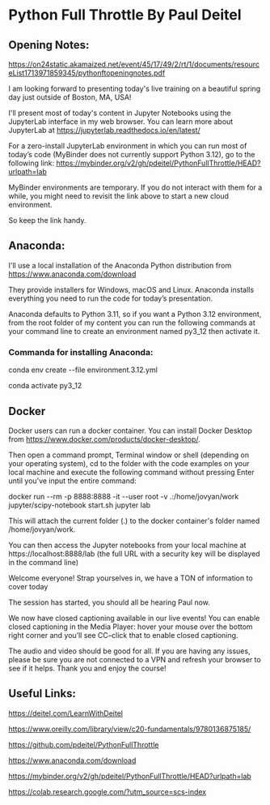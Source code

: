 # Python Full Throttle By Paul Deitel


## Opening Notes:
https://on24static.akamaized.net/event/45/17/49/2/rt/1/documents/resourceList1713971859345/pythonftopeningnotes.pdf  


I am looking forward to presenting today's live training on a beautiful spring day just outside of Boston, MA, USA!

I'll present most of today's content in Jupyter Notebooks using the JupyterLab interface in my web browser. You can learn more about JupyterLab at https://jupyterlab.readthedocs.io/en/latest/


For a zero-install JupyterLab environment in which you can run most of today’s code (MyBinder does not currently support Python 3.12), go to the following link: https://mybinder.org/v2/gh/pdeitel/PythonFullThrottle/HEAD?urlpath=lab

MyBinder environments are temporary. If you do not interact with them for a while, you might need to revisit the link above to start a new cloud environment.

So keep the link handy.


## Anaconda:
I'll use a local installation of the Anaconda Python distribution from https://www.anaconda.com/download

They provide installers for Windows, macOS and Linux. Anaconda installs everything you need to run the code for today’s presentation.

Anaconda defaults to Python 3.11, so if you want a Python 3.12 environment, from the root folder of my content you can run the following commands at your command line to create an environment named py3_12 then activate it.

### Commanda for installing Anaconda: 

conda env create --file environment.3.12.yml

conda activate py3_12


## Docker
Docker users can run a docker container. You can install Docker Desktop from https://www.docker.com/products/docker-desktop/.

Then open a command prompt, Terminal window or shell (depending on your operating system), cd to the folder with the code examples on your local machine and execute the following command without pressing Enter until you’ve input the entire command:

docker run --rm -p 8888:8888 -it --user root -v .:/home/jovyan/work jupyter/scipy-notebook start.sh jupyter lab

This will attach the current folder (.) to the docker container's folder named /home/jovyan/work.

You can then access the Jupyter notebooks from your local machine at https://localhost:8888/lab (the full URL with a security key will be displayed in the command line)

Welcome everyone! Strap yourselves in, we have a TON of information to cover today

The session has started, you should all be hearing Paul now.

We now have closed captioning available in our live events! You can enable closed captioning in the Media Player: hover your mouse over the bottom right corner and you’ll see CC–click that to enable closed captioning.

The audio and video should be good for all. If you are having any issues, please be sure you are not connected to a VPN and refresh your browser to see if it helps. Thank you and enjoy the course!

## Useful Links:
https://deitel.com/LearnWithDeitel

https://www.oreilly.com/library/view/c20-fundamentals/9780136875185/

https://github.com/pdeitel/PythonFullThrottle

https://www.anaconda.com/download

https://mybinder.org/v2/gh/pdeitel/PythonFullThrottle/HEAD?urlpath=lab

https://colab.research.google.com/?utm_source=scs-index


